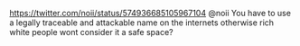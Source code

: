 https://twitter.com/noii/status/574936685105967104 @noii You have to use a legally traceable and attackable name on the internets otherwise rich white people wont consider it a safe space?